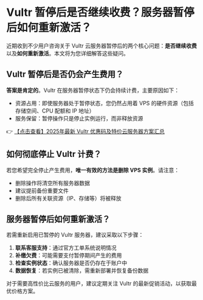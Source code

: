 # Vultr 暂停后是否继续收费？服务器暂停后如何重新激活？

近期收到不少用户咨询关于 Vultr 云服务器暂停后的两个核心问题：**是否继续收费**以及**如何重新激活**。本文将为您详细解答这些疑问。

## Vultr 暂停后是否仍会产生费用？

**答案是肯定的**。Vultr 在服务器暂停状态下仍会持续计费，主要原因如下：

- 资源占用：即使服务器处于暂停状态，您仍然占用着 VPS 的硬件资源（包括存储空间、CPU 配额和 IP 地址）
- 服务保留：暂停操作只是停止实例运行，而非释放资源

👉 [【点击查看】2025年最新 Vultr 优惠码及特价云服务器方案汇总](https://bit.ly/VuLtr)

## 如何彻底停止 Vultr 计费？

若您希望完全停止产生费用，**唯一有效的方法是删除 VPS 实例**。请注意：

- 删除操作将清空所有服务器数据
- 建议提前备份重要文件
- 删除后所有关联资源（IP、存储等）将被释放

## 服务器暂停后如何重新激活？

若需重新启用已暂停的 Vultr 服务器，建议采取以下步骤：

1. **联系客服支持**：通过官方工单系统说明情况
2. **补缴欠费**：可能需要支付暂停期间产生的费用
3. **检查实例状态**：确认服务器是否仍存在于账户中
4. **数据恢复**：若实例已被清除，需重新部署并恢复备份数据

对于需要高性价比云服务的用户，建议定期关注 Vultr 的最新促销活动，以获取最优价格方案。